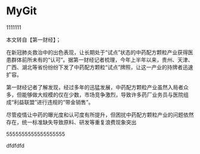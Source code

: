 # MyGit


1111111


本文转自【第一财经】；

在新冠肺炎救治中的出色表现，让长期处于“试点”状态的中药配方颗粒产业获得医患群体前所未有的“认可”。据第一财经记者梳理，今年上半年以来，贵州、天津、广西、湖北等省份纷纷下发了中药配方颗粒“试点”牌照，让这一产业的持牌者迅速扩容。

第一财经记者了解发现，经过多年的迅猛发展，中药配方颗粒产业虽然入局者众多，但能够做大规模的仅在少数，市场竞争激烈，导致许多药厂业务员与医院组成“利益联盟”进行违规的“带金销售”。

尽管疫情让中药的曝光度和认可度有所提升，但困扰中药配方颗粒产业的问题依然存在，统一标准缺失导致原料、研发等重复浪费现象突出




5555555555555555555



dfdfdfd